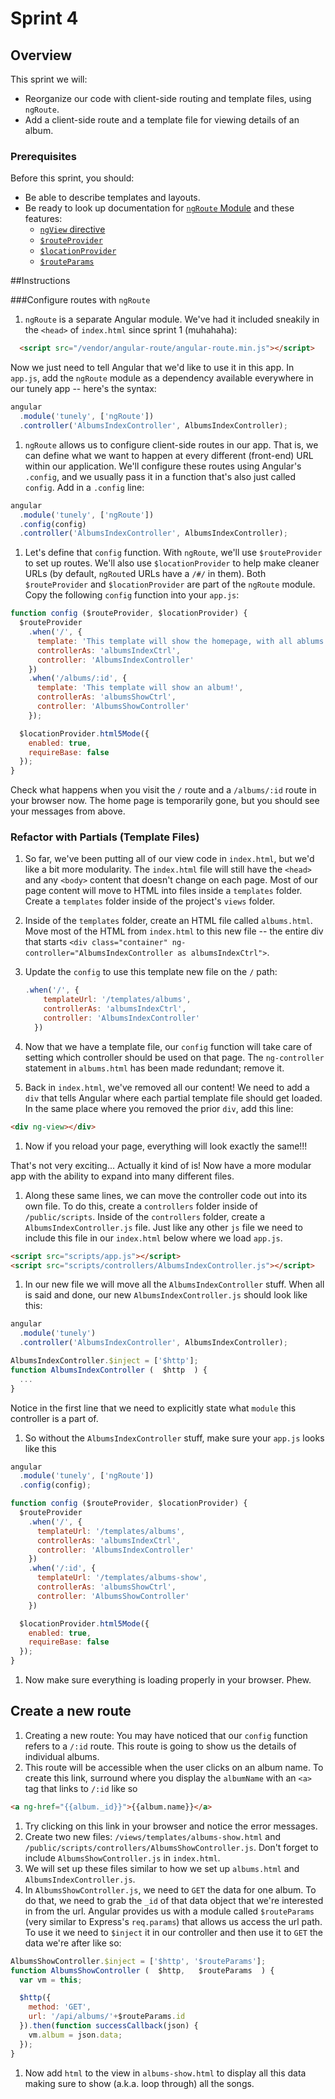# Sprint 4

## Overview
This sprint we will:

* Reorganize our code with client-side routing and template files, using `ngRoute`.
* Add a client-side route and a template file  for viewing details of an album.

### Prerequisites

Before this sprint, you should:

* Be able to describe templates and layouts.
* Be ready to look up documentation for [`ngRoute` Module](https://docs.angularjs.org/api/ngRoute) and these features:
    - [`ngView` directive](https://docs.angularjs.org/api/ngRoute/directive/ngView)
    - [`$routeProvider`](https://docs.angularjs.org/api/ngRoute/provider/$routeProvider)
    - [`$locationProvider`](https://docs.angularjs.org/api/ng/provider/$locationProvider)
    - [`$routeParams`](https://docs.angularjs.org/api/ngRoute/service/$routeParams)


##Instructions

###Configure routes with `ngRoute`

1. `ngRoute` is a separate Angular module. We've had it included sneakily in the `<head>` of `index.html` since sprint 1 (muhahaha):

  ```html
    <script src="/vendor/angular-route/angular-route.min.js"></script>
  ```
  
   Now we just need to tell Angular that we'd like to use it in this app. In `app.js`, add the `ngRoute` module as a dependency available everywhere in our tunely app -- here's the syntax:

  ```js
  angular
    .module('tunely', ['ngRoute'])
    .controller('AlbumsIndexController', AlbumsIndexController);
  ```
  
1. `ngRoute` allows us to configure client-side routes in our app. That is, we can define what we want to happen at every different (front-end) URL within our application. We'll configure these routes using Angular's `.config`, and we usually pass it in a function that's also just called `config`. Add in a `.config` line:

  ```js
  angular
    .module('tunely', ['ngRoute'])
    .config(config)
    .controller('AlbumsIndexController', AlbumsIndexController);
  ```
1. Let's define that `config` function. With `ngRoute`, we'll use `$routeProvider` to set up routes. We'll also use `$locationProvider` to help make cleaner URLs (by default, `ngRoute`d URLs have a `/#/` in them).  Both `$routeProvider` and `$locationProvider` are part of the `ngRoute` module. Copy the following `config` function into your `app.js`:

  ```js
  function config ($routeProvider, $locationProvider) {
    $routeProvider
      .when('/', {
        template: 'This template will show the homepage, with all ablums!',
        controllerAs: 'albumsIndexCtrl',
        controller: 'AlbumsIndexController'
      })
      .when('/albums/:id', {
        template: 'This template will show an album!',
        controllerAs: 'albumsShowCtrl',
        controller: 'AlbumsShowController'
      });

    $locationProvider.html5Mode({
      enabled: true,
      requireBase: false
    });
  }
  ```
  
  Check what happens when you visit the `/` route and a `/albums/:id` route in your browser now. The home page is temporarily gone, but you should see your messages from above. 

### Refactor with Partials (Template Files)

1. So far, we've been putting all of our view code in `index.html`, but we'd like a bit more modularity. The `index.html` file will still have the `<head>` and any `<body>` content that doesn't change on each page. Most of our page content will move to HTML into files inside a `templates` folder. Create a `templates` folder inside of the project's `views` folder. 

1. Inside of the `templates` folder, create an HTML file called `albums.html`. Move most of the HTML from `index.html` to this new file -- the entire div that starts `<div class="container" ng-controller="AlbumsIndexController as albumsIndexCtrl">`. 

1. Update the `config` to use this template new file on the `/` path:

    ```js
    .when('/', {
        templateUrl: '/templates/albums',
        controllerAs: 'albumsIndexCtrl',
        controller: 'AlbumsIndexController'
      })
    ```
    
1. Now that we have a template file, our `config` function will take care of setting which controller should be used on that page.  The `ng-controller` statement in `albums.html` has been made redundant; remove it. 

1. Back in `index.html`, we've removed all our content!  We need to add a `div` that tells Angular where each partial template file should get loaded. In the same place where you removed the prior `div`, add this line:

  ```html
  <div ng-view></div>
  ```
  
1. Now if you reload your page, everything will look exactly the same!!!  

  That's not very exciting... Actually it kind of is! Now have a more modular app with the ability to expand into many different files.

1. Along these same lines, we can move the controller code out into its own file. To do this, create a `controllers` folder inside of `/public/scripts`. Inside of the `controllers` folder, create a `AlbumsIndexController.js` file. Just like any other `js` file we need to include this file in our `index.html` below where we load `app.js`.

  ```html
  <script src="scripts/app.js"></script>
  <script src="scripts/controllers/AlbumsIndexController.js"></script>
  ```
1. In our new file we will move all the `AlbumsIndexController` stuff. When all is said and done, our new `AlbumsIndexController.js` should look like this:

  ```js
  angular
    .module('tunely')
    .controller('AlbumsIndexController', AlbumsIndexController);

  AlbumsIndexController.$inject = ['$http'];
  function AlbumsIndexController (  $http  ) {
    ...
  }
  ```
Notice in the first line that we need to explicitly state what `module` this controller is a part of.
1. So without the `AlbumsIndexController` stuff, make sure your `app.js` looks like this

  ```js
  angular
    .module('tunely', ['ngRoute'])
    .config(config);

  function config ($routeProvider, $locationProvider) {
    $routeProvider
      .when('/', {
        templateUrl: '/templates/albums',
        controllerAs: 'albumsIndexCtrl',
        controller: 'AlbumsIndexController'
      })
      .when('/:id', {
        templateUrl: '/templates/albums-show',
        controllerAs: 'albumsShowCtrl',
        controller: 'AlbumsShowController'
      })

    $locationProvider.html5Mode({
      enabled: true,
      requireBase: false
    });
  }
  ```
1. Now make sure everything is loading properly in your browser. Phew.

## Create a new route
1. Creating a new route: You may have noticed that our `config` function refers to a `/:id` route. This route is going to show us the details of individual albums.
1. This route will be accessible when the user clicks on an album name. To create this link, surround where you display the `albumName` with an `<a>` tag that links to `/:id` like so

  ```html
  <a ng-href="{{album._id}}">{{album.name}}</a>
  ```
1. Try clicking on this link in your browser and notice the error messages.
1. Create two new files: `/views/templates/albums-show.html` and `/public/scripts/controllers/AlbumsShowController.js`. Don't forget to include `AlbumsShowController.js` in `index.html`.
1. We will set up these files similar to how we set up `albums.html` and `AlbumsIndexController.js`.
1. In `AlbumsShowController.js`, we need to `GET` the data for one album. To do that, we need to grab the `_id` of that data object that we're interested in from the url. Angular provides us with a module called `$routeParams` (very similar to Express's `req.params`) that allows us access the url path. To use it we need to `$inject` it in our controller and then use it to `GET` the data we're after like so:

  ```js
  AlbumsShowController.$inject = ['$http', '$routeParams'];
  function AlbumsShowController (  $http,   $routeParams  ) {
    var vm = this;

    $http({
      method: 'GET',
      url: '/api/albums/'+$routeParams.id
    }).then(function successCallback(json) {
      vm.album = json.data;
    });
  }
  ```

1. Now add `html` to the view in `albums-show.html` to display all this data making sure to show (a.k.a. loop through) all the songs.
